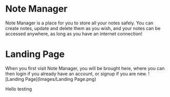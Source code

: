 # Note Manager
Note Manager is a place for you to store all your notes safely. You can create notes, update and delete them as you wish, and your notes can be accessed anywhere, as long as you have an internet connection!

# Landing Page
When you first visit Note Manager, you will be brought here, where you can then login if you already have an account, or signup if you are new.
![Landing Page](Images/Landing Page.png)

Hello testing

